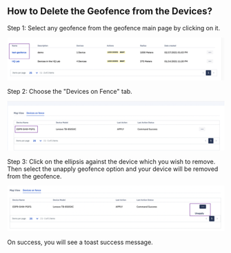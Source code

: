## How to Delete the Geofence from the Devices?

  

Step 1: Select any geofence from the geofence main page by clicking on it.

  

![](./images/deletefromdevice/1-geofencename.png)


  

Step 2: Choose the "Devices on Fence" tab.

  
  

![](./images/deletefromdevice/2-devicename.png)

  
  

Step 3: Click on the ellipsis against the device which you wish to remove. Then select the unapply geofence option and your device will be removed from the geofence.

  

![](./images/deletefromdevice/3-unapply.png)

  

On success, you will see a toast success message.